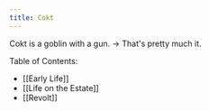 ```yaml
---
title: Cokt
---
```


Cokt is a goblin with a gun. -> That's pretty much it.

Table of Contents:
- [[Early Life]]
- [[Life on the Estate]]
- [[Revolt]]